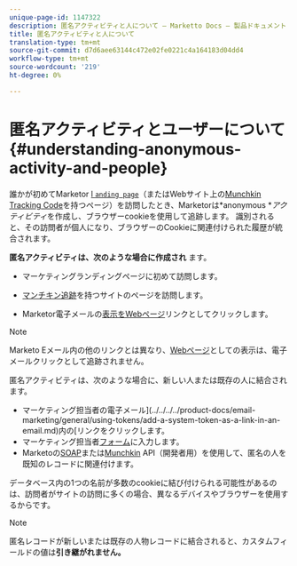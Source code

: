 ```yaml
---
unique-page-id: 1147322
description: 匿名アクティビティと人について — Marketto Docs — 製品ドキュメント
title: 匿名アクティビティと人について
translation-type: tm+mt
source-git-commit: d7d6aee63144c472e02fe0221c4a164183d04dd4
workflow-type: tm+mt
source-wordcount: '219'
ht-degree: 0%

---
```



# 匿名アクティビティとユーザーについて{#understanding-anonymous-activity-and-people}

誰かが初めてMarketor [l `anding page`](http://docs.marketo.com/display/DOCS/Personalizing+Landing+Pages)（またはWebサイト上の[Munchkin Tracking Code](../../../../product-docs/administration/additional-integrations/add-munchkin-tracking-code-to-your-website.md)を持つページ）を訪問したとき、Marketorは*anonymous **アクティビティ*&#x200B;を作成し、ブラウザーcookieを使用して追跡します。 識別されると、その訪問者が個人になり、ブラウザーのCookieに関連付けられた履歴が統合されます。

**匿名アクティビティは、次のような場合に作成され** ます。

* マーケティングランディングページに初めて訪問します。

* [マンチキン追跡](../../../../product-docs/administration/additional-integrations/add-munchkin-tracking-code-to-your-website.md)を持つサイトのページを訪問します。

* Marketor電子メールの[表示をWebページ](../../../../product-docs/email-marketing/general/functions-in-the-editor/add-a-view-as-web-page-link-to-an-email.md)リンクとしてクリックします。

>[!NOTE]
>
>Marketo Eメール内の他のリンクとは異なり、[Webページ](../../../../product-docs/email-marketing/general/functions-in-the-editor/add-a-view-as-web-page-link-to-an-email.md)としての表示は、電子メールクリックとして追跡されません。

匿名アクティビティは、次のような場合に、新しい人または既存の人に結合されます。

* マーケティング担当者の電子メール](../../../../product-docs/email-marketing/general/using-tokens/add-a-system-token-as-a-link-in-an-email.md)内の[リンクをクリックします。
* マーケティング担当者[フォーム](../../../../product-docs/demand-generation/forms/form-actions/embed-a-form-on-your-website.md)に入力します。
* Marketoの[SOAP](http://docs.marketo.com/pages/viewpage.action?pageid=7509846)または[Munchkin](../../../../product-docs/administration/additional-integrations/add-munchkin-tracking-code-to-your-website.md) API（開発者用）を使用して、匿名の人を既知のレコードに関連付けます。

データベース内の1つの名前が多数のcookieに結び付けられる可能性があるのは、訪問者がサイトの訪問に多くの場合、異なるデバイスやブラウザーを使用するからです。

>[!NOTE]
>
>匿名レコードが新しいまたは既存の人物レコードに結合されると、カスタムフィールドの値は&#x200B;**引き継がれません。**

